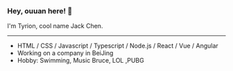### Hey, ouuan here! 👋
I'm Tyrion, cool name Jack Chen.
***
- HTML / CSS / Javascript / Typescript / Node.js / React / Vue / Angular
- Working on a company in BeiJing
- Hobby: Swimming, Music Bruce, LOL ,PUBG